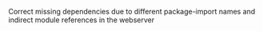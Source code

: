 Correct missing dependencies due to different package-import names and indirect module references in the webserver
